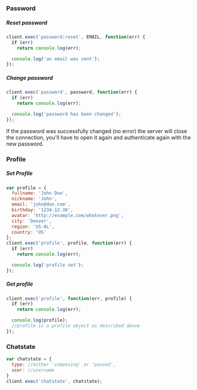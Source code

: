 ### Password
##### Reset password
```javascript
client.exec('password:reset', EMAIL, function(err) {
  if (err)
    return console.log(err);

  console.log('an email was sent');
});
```
##### Change password
```javascript
client.exec('password', password, function(err) {
  if (err)
    return console.log(err);

  console.log('password has been changed');
});
```
If the password was successfully changed (no error) the server will close the connection, you'll have to open it again and authenticate again with the new password.


### Profile
##### Set Profile
```javascript
var profile = {
  fullname: 'John Doe',
  nickname: 'John',
  email: 'john@doe.com',
  birthday: '1234-12-30',
  avatar: 'http://example.com/whatever.png',
  city: 'Denver',
  region: 'US-AL',
  country: 'US'
};
client.exec('profile', profile, function(err) {
  if (err)
    return console.log(err);

  console.log('profile set');
});
```
##### Get profile
```javascript
client.exec('profile', function(err, profile) {
  if (err)
    return console.log(err);

  console.log(profile);
  //profile is a profile object as described above
});
```

### Chatstate
```javascript
var chatstate = {
  type: //either 'composing' or 'paused',
  user: //username
}
client.exec('chatstate', chatstate);
```
